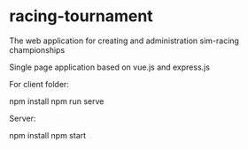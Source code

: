 # racing-tournament
The web application for creating and administration sim-racing championships

Single page application based on vue.js and express.js

For client folder:

npm install
npm run serve

Server:

npm install
npm start
